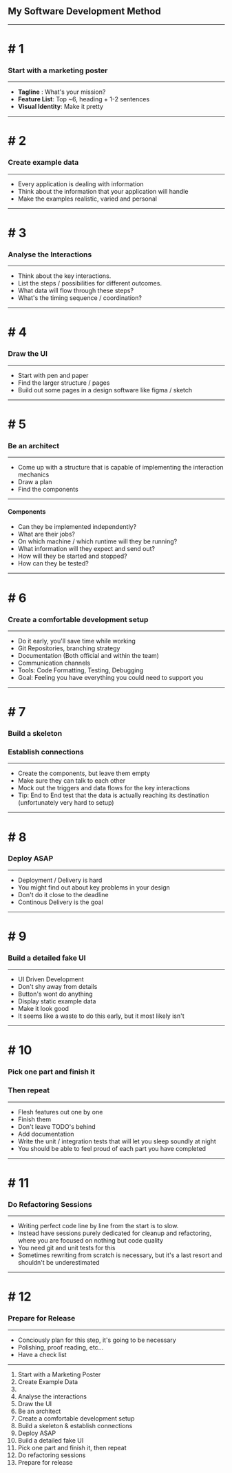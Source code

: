 ## My Software Development Method

---

# # 1

### Start with a marketing poster

---

- **Tagline** : What's your mission?
- **Feature List**: Top ~6, heading + 1-2 sentences
- **Visual Identity**: Make it pretty

---

# # 2

### Create example data

---

- Every application is dealing with information
- Think about the information that your application will handle
- Make the examples realistic, varied and personal

---

# # 3

### Analyse the Interactions

---

- Think about the key interactions.
- List the steps / possibilities for different outcomes.
- What data will flow through these steps?
- What's the timing sequence / coordination?

---

# # 4

### Draw the UI

---

- Start with pen and paper
- Find the larger structure / pages
- Build out some pages in a design software like figma / sketch

---

# # 5

### Be an architect

---

- Come up with a structure that is capable of implementing the interaction mechanics
- Draw a plan
- Find the components

---

#### Components

- Can they be implemented independently?
- What are their jobs?
- On which machine / which runtime will they be running?
- What information will they expect and send out?
- How will they be started and stopped?
- How can they be tested?

---

# # 6

### Create a comfortable development setup

---

- Do it early, you'll save time while working
- Git Repositories, branching strategy
- Documentation (Both official and within the team)
- Communication channels
- Tools: Code Formatting, Testing, Debugging
- Goal: Feeling you have everything you could need to support you

---

# # 7

### Build a skeleton

### Establish connections

---

- Create the components, but leave them empty
- Make sure they can talk to each other
- Mock out the triggers and data flows for the key interactions
- Tip: End to End test that the data is actually reaching its destination (unfortunately very hard to setup)

---

# # 8

### Deploy ASAP

---

- Deployment / Delivery is hard
- You might find out about key problems in your design
- Don't do it close to the deadline
- Continous Delivery is the goal

---

# # 9

### Build a detailed fake UI

---

- UI Driven Development
- Don't shy away from details
- Button's wont do anything
- Display static example data
- Make it look good
- It seems like a waste to do this early, but it most likely isn't

---

# # 10

### Pick one part and finish it

### Then repeat

---

- Flesh features out one by one
- Finish them
- Don't leave TODO's behind
- Add documentation
- Write the unit / integration tests that will let you sleep soundly at night
- You should be able to feel proud of each part you have completed

---

# # 11

### Do Refactoring Sessions

---

- Writing perfect code line by line from the start is to slow.
- Instead have sessions purely dedicated for cleanup and refactoring, where you are focused on nothing but code quality
- You need git and unit tests for this
- Sometimes rewriting from scratch is necessary, but it's a last resort and shouldn't be underestimated

---

# # 12

### Prepare for Release

---

- Conciously plan for this step, it's going to be necessary
- Polishing, proof reading, etc...
- Have a check list

---

1. Start with a Marketing Poster
2. Create Example Data
3.
4. Analyse the interactions
5. Draw the UI
6. Be an architect
7. Create a comfortable development setup
8. Build a skeleton & establish connections
9. Deploy ASAP
10. Build a detailed fake UI
11. Pick one part and finish it, then repeat
12. Do refactoring sessions
13. Prepare for release
